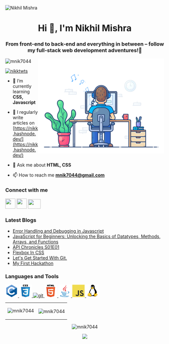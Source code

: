 ![Nikhil Mishra](https://github.com/utkarshkrishna2004/mnik7044/blob/main/nikhil-header.png)

<h1 align="center">Hi 👋, I'm Nikhil Mishra</h1>
<h3 align="center">From front-end to back-end and everything in between – follow my full-stack web development adventures!🚀</h3>
<img align="right" alt="CODE" width="400" src="https://github.com/mnik7044/mnik7044/blob/main/68747470733a2f2f7468756d62732e6766796361742e636f6d2f4576696c4e657874446576696c666973682d736d616c6c2e676966.gif">

<p align="left"> <img src="https://komarev.com/ghpvc/?username=mnik7044&label=Profile%20views&color=0e75b6&style=flat" alt="mnik7044" /> </p>

<p align="left"> <a href="https://twitter.com/nikktwts" target="blank"><img src="https://img.shields.io/twitter/follow/nikktwts?logo=twitter&style=for-the-badge" alt="nikktwts" /></a> </p>

- 🌱 I’m currently learning **CSS, Javascript**

- 📝 I regularly write articles on [https://nikk.hashnode.dev/](https://nikk.hashnode.dev/)

- 💬 Ask me about **HTML, CSS**

- 📫 How to reach me **mnik7044@gmail.com**

<h3 align="left">Connect with me</h3>
<p align="left">
<a href="https://www.linkedin.com/in/nikhil-mishra-8a6710244/" target="_blank" rel="noreferrer"><img src="https://raw.githubusercontent.com/danielcranney/readme-generator/main/public/icons/socials/linkedin.svg" width="32" height="32" /></a>
<a href="https://www.twitter.com/nikktwts" target="_blank" rel="noreferrer"><img src="https://raw.githubusercontent.com/danielcranney/readme-generator/main/public/icons/socials/twitter.svg" width="32" height="32" /></a>
<a href="https://hashnode.com/@godnik" target="_blank"><img src="https://raw.githubusercontent.com/danielcranney/readme-generator/main/public/icons/socials/hashnode.svg" height="30" width="40"/> </a>
</p>

<h3 align="left">Latest Blogs</h3>

<!-- HASHNODE_BLOG:START -->
- [Error Handling and Debugging in Javascript](https://nikk.hashnode.dev//error-handling-and-debugging-in-javascript)
- [JavaScript for Beginners: Unlocking the Basics of Datatypes, Methods, Arrays, and Functions](https://nikk.hashnode.dev//javascript-for-beginners-unlocking-the-basics-of-datatypes-methods-arrays-and-functions)
- [API Chronicles S01E01](https://nikk.hashnode.dev//api-chronicles-s01e01)
- [Flexbox In CSS](https://nikk.hashnode.dev//flexbox-in-css)
- [Let's Get Started With Git.](https://nikk.hashnode.dev//lets-get-started-with-git)
- [My First Hackathon](https://nikk.hashnode.dev//my-first-hackathon)
<!-- HASHNODE_BLOG:END -->

<h3 align="left">Languages and Tools</h3>
<p align="left"> <a href="https://www.cprogramming.com/" target="_blank" rel="noreferrer"> <img src="https://raw.githubusercontent.com/devicons/devicon/master/icons/c/c-original.svg" alt="c" width="40" height="40"/> </a> <a href="https://www.w3schools.com/css/" target="_blank" rel="noreferrer"> <img src="https://raw.githubusercontent.com/devicons/devicon/master/icons/css3/css3-original-wordmark.svg" alt="css3" width="40" height="40"/> </a> <a href="https://git-scm.com/" target="_blank" rel="noreferrer"> <img src="https://www.vectorlogo.zone/logos/git-scm/git-scm-icon.svg" alt="git" width="40" height="40"/> </a> <a href="https://www.w3.org/html/" target="_blank" rel="noreferrer"> <img src="https://raw.githubusercontent.com/devicons/devicon/master/icons/html5/html5-original-wordmark.svg" alt="html5" width="40" height="40"/> </a> <a href="https://www.java.com" target="_blank" rel="noreferrer"> <img src="https://raw.githubusercontent.com/devicons/devicon/master/icons/java/java-original.svg" alt="java" width="40" height="40"/> </a> <a href="https://developer.mozilla.org/en-US/docs/Web/JavaScript" target="_blank" rel="noreferrer"> <img src="https://raw.githubusercontent.com/devicons/devicon/master/icons/javascript/javascript-original.svg" alt="javascript" width="40" height="40"/> </a> <a href="https://www.linux.org/" target="_blank" rel="noreferrer"> <img src="https://raw.githubusercontent.com/devicons/devicon/master/icons/linux/linux-original.svg" alt="linux" width="40" height="40"/> </a> </p>



<table cellpadding="0">
  <tr style="padding: 0">
    <!-- GitHub Stats Card -->  
    <td valign="top"><p><img src="https://github-readme-stats.vercel.app/api?username=mnik7044&show_icons=true&theme=radical#gh-dark-mode-only" alt="mnik7044" /></p></td>
    <!-- GitHub Top Language Card -->
    <td valign="top"><p><img height = "200" align="center" src="https://github-readme-stats.vercel.app/api/top-langs/?username=mnik7044&layout=compact&theme=radical&custom_title=Languages" alt="mnik7044" /></p></td>
  </tr>
</table>

<p align="center">
 
<img src="https://github-readme-streak-stats.herokuapp.com/?user=mnik7044&&theme=dark&show_icons=true" alt="mnik7044" />
<p align="center">
  <img src="https://capsule-render.vercel.app/api?type=waving&color=gradient&height=150&width=100%&section=footer"/>
</p>

